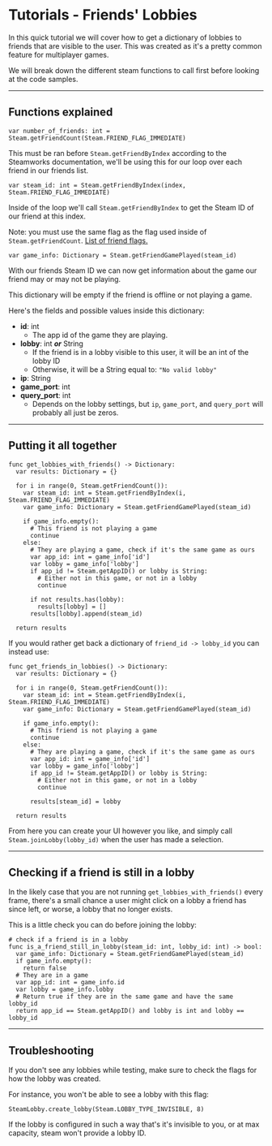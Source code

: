 # Tutorials - Friends' Lobbies

In this quick tutorial we will cover how to get a dictionary of lobbies to friends that are visible to the user. This was created as it's a pretty common feature for multiplayer games.

We will break down the different steam functions to call first before looking at the code samples.

---

## Functions explained

```gdscript
var number_of_friends: int = Steam.getFriendCount(Steam.FRIEND_FLAG_IMMEDIATE)
```
This must be ran before `Steam.getFriendByIndex` according to the Steamworks documentation, we'll be using this for our loop over each friend in our friends list.

```gdscript
var steam_id: int = Steam.getFriendByIndex(index, Steam.FRIEND_FLAG_IMMEDIATE)
```
Inside of the loop we'll call `Steam.getFriendByIndex` to get the Steam ID of our friend at this index.

Note: you must use the same flag as the flag used inside of `Steam.getFriendCount`. [List of friend flags.](https://godotsteam.com/enums/friends/#friendflags)

```gdscript
var game_info: Dictionary = Steam.getFriendGamePlayed(steam_id)
```
With our friends Steam ID we can now get information about the game our friend may or may not be playing.

This dictionary will be empty if the friend is offline or not playing a game.

Here's the fields and possible values inside this dictionary:

- **id**: int
  - The app id of the game they are playing.
- **lobby**: int ***or*** String
  - If the friend is in a lobby visible to this user, it will be an int of the lobby ID
  - Otherwise, it will be a String equal to: `"No valid lobby"`
- **ip**: String
- **game_port**: int
- **query_port**: int
  - Depends on the lobby settings, but `ip`, `game_port`, and `query_port` will probably all just be zeros.

---

## Putting it all together

```gdscript
func get_lobbies_with_friends() -> Dictionary:
  var results: Dictionary = {}

  for i in range(0, Steam.getFriendCount()):
    var steam_id: int = Steam.getFriendByIndex(i, Steam.FRIEND_FLAG_IMMEDIATE)
    var game_info: Dictionary = Steam.getFriendGamePlayed(steam_id)
    
    if game_info.empty():
      # This friend is not playing a game
      continue
    else:
      # They are playing a game, check if it's the same game as ours
      var app_id: int = game_info['id']
      var lobby = game_info['lobby']
      if app_id != Steam.getAppID() or lobby is String:
        # Either not in this game, or not in a lobby
        continue
      
      if not results.has(lobby):
        results[lobby] = []
      results[lobby].append(steam_id)
  
  return results
```

If you would rather get back a dictionary of `friend_id -> lobby_id` you can instead use:

```gdscript
func get_friends_in_lobbies() -> Dictionary:
  var results: Dictionary = {}

  for i in range(0, Steam.getFriendCount()):
    var steam_id: int = Steam.getFriendByIndex(i, Steam.FRIEND_FLAG_IMMEDIATE)
    var game_info: Dictionary = Steam.getFriendGamePlayed(steam_id)
    
    if game_info.empty():
      # This friend is not playing a game
      continue
    else:
      # They are playing a game, check if it's the same game as ours
      var app_id: int = game_info['id']
      var lobby = game_info['lobby']
      if app_id != Steam.getAppID() or lobby is String:
        # Either not in this game, or not in a lobby
        continue
      
      results[steam_id] = lobby
  
  return results
```

From here you can create your UI however you like, and simply call `Steam.joinLobby(lobby_id)` when the user has made a selection.

---

## Checking if a friend is still in a lobby

In the likely case that you are not running `get_lobbies_with_friends()` every frame, there's a small chance a user might click on a lobby a friend has since left, or worse, a lobby that no longer exists.

This is a little check you can do before joining the lobby:

```gdscript
# check if a friend is in a lobby
func is_a_friend_still_in_lobby(steam_id: int, lobby_id: int) -> bool:
  var game_info: Dictionary = Steam.getFriendGamePlayed(steam_id)
  if game_info.empty():
    return false
  # They are in a game
  var app_id: int = game_info.id
  var lobby = game_info.lobby
  # Return true if they are in the same game and have the same lobby_id
  return app_id == Steam.getAppID() and lobby is int and lobby == lobby_id
```

---

## Troubleshooting

If you don't see any lobbies while testing, make sure to check the flags for how the lobby was created.

For instance, you won't be able to see a lobby with this flag:
```gdscript
SteamLobby.create_lobby(Steam.LOBBY_TYPE_INVISIBLE, 8)
```

If the lobby is configured in such a way that's it's invisible to you, or at max capacity, steam won't provide a lobby ID.
